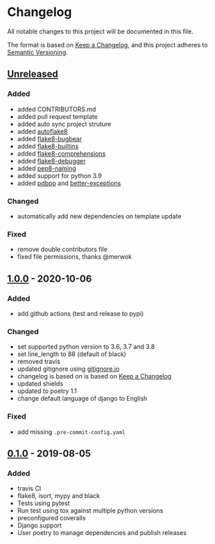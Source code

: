 # Changelog

All notable changes to this project will be documented in this file.

The format is based on [Keep a Changelog](https://keepachangelog.com/en/1.0.0/),
and this project adheres to [Semantic Versioning](https://semver.org/spec/v2.0.0.html).

## [Unreleased]

### Added

* added CONTRIBUTORS.md
* added pull request template
* added auto sync project struture
* added [autoflake8](https://pypi.org/project/autoflake/)
* added [flake8-bugbear](https://pypi.org/project/flake8-bugbear/)
* added [flake8-builtins](https://pypi.org/project/flake8-builtins/)
* added [flake8-comprehensions](https://pypi.org/project/flake8-comprehensions/)
* added [flake8-debugger](https://pypi.org/project/flake8-debugger/)
* added [pep8-naming](https://pypi.org/project/pep8-naming/)
* added support for python 3.9
* added [pdbpp](https://github.com/pdbpp/pdbpp) and [better-exceptions](https://github.com/qix-/better-exceptions)

### Changed

* automatically add new dependencies on template update

### Fixed

* remove double contributors file
* fixed file permissions, thanks @merwok

## [1.0.0] - 2020-10-06

### Added

* add github actions (test and release to pypi)

### Changed

* set supported python version to 3.6, 3.7 and 3.8
* set line_length to 88 (default of black)
* removed travis
* updated gitignore using [gitignore.io](https://gitignore.io)
* changelog is based on is based on [Keep a Changelog](https://keepachangelog.com/en/1.0.0/)
* updated shields
* updated to poetry 1.1
* change default language of django to English

### Fixed

* add missing `.pre-commit-config.yaml`

## [0.1.0] - 2019-08-05

### Added

* travis CI
* flake8, isort, mypy and black
* Tests using pytest
* Run test using tox against multiple python versions
* preconfigured coveralls
* Django support
* User poetry to manage dependencies and publish releases

[Unreleased]: https://github.com/escaped/cookiecutter-pypackage/compare/1.0.0...HEAD
[1.0.0]: https://github.com/escaped/cookiecutter-pypackage/compare/0.1.0...1.0.0
[0.1.0]: https://github.com/escaped/cookiecutter-pypackage/tags/0.1.0

